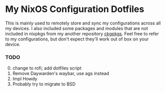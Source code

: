 # My NixOS Configuration Dotfiles
This is mainly used to remotely store and sync my configurations across all my devices.
I also included some packages and modules that are not included in nixpkgs from my another repository [ckgpkgs](https://github.com/ckgxrg-salt/ckgpkgs).
Feel free to refer to my configurations, but don't expect they'll work out of box on your device.

### TODO
0. change to rofi; add dotfiles script
1. Remove Daywarden's waybar, use ags instead
2. Impl Howdy
3. Probably try to migrate to BSD

